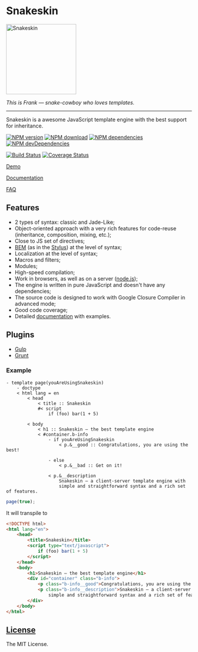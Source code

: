 # Snakeskin

<img src="http://kobezzza.com/files/snakeskin/logo.svg?1" alt="Snakeskin" width="190px" />

*This is Frank — snake-cowboy who loves templates.*

---

Snakeskin is a awesome JavaScript template engine with the best support for inheritance.

[![NPM version](http://img.shields.io/npm/v/snakeskin.svg?style=flat)](http://badge.fury.io/js/snakeskin)
[![NPM download](https://img.shields.io/npm/dm/snakeskin.svg?style=flat)](http://badge.fury.io/js/snakeskin)
[![NPM dependencies](http://img.shields.io/david/kobezzza/Snakeskin.svg?style=flat)](https://david-dm.org/kobezzza/Snakeskin#info=dependencies&view=table)
[![NPM devDependencies](http://img.shields.io/david/dev/kobezzza/Snakeskin.svg?style=flat)](https://david-dm.org/kobezzza/Snakeskin#info=devDependencies&view=table)

[![Build Status](http://img.shields.io/travis/kobezzza/Snakeskin.svg?style=flat&branch=master)](https://travis-ci.org/kobezzza/Snakeskin)
[![Coverage Status](http://img.shields.io/coveralls/kobezzza/Snakeskin.svg?style=flat)](https://coveralls.io/r/kobezzza/Snakeskin?branch=master)

[Demo](http://jsfiddle.net/kobezzza/NAPWB/10/)

[Documentation](https://github.com/kobezzza/Snakeskin/wiki)

[FAQ](https://github.com/kobezzza/Snakeskin/wiki/faq)

## Features

* 2 types of syntax: classic and Jade-Like;
* Object-oriented approach with a very rich features for code-reuse (inheritance, composition, mixing, etc.);
* Close to JS set of directives;
* [BEM](http://en.bem.info) (as in the [Stylus](https://github.com/LearnBoost/stylus)) at the level of syntax;
* Localization at the level of syntax;
* Macros and filters;
* Modules;
* High-speed compilation;
* Work in browsers, as well as on a server ([node.js](http://nodejs.org));
* The engine is written in pure JavaScript and doesn't have any dependencies;
* The source code is designed to work with Google Closure Compiler in advanced mode;
* Good code coverage;
* Detailed [documentation](https://github.com/kobezzza/Snakeskin/wiki) with examples.

## Plugins

* [Gulp](https://github.com/kobezzza/gulp-snakeskin)
* [Grunt](https://github.com/kobezzza/grunt-snakeskin)

### Example

```
- template page(youAreUsingSnakeskin)
	- doctype
	< html lang = en
		< head
			< title :: Snakeskin
			#< script
				if (foo) bar(1 + 5)

		< body
			< h1 :: Snakeskin — the best template engine
			< #container.b-info
				- if youAreUsingSnakeskin
					< p.&__good :: Congratulations, you are using the best!

				- else
					< p.&__bad :: Get on it!

				< p.&__description
					Snakeskin — a client-server template engine with
					simple and straightforward syntax and a rich set of features.
```

```js
page(true);
```

It will transpile to

```html
<!DOCTYPE html>
<html lang="en">
	<head>
		<title>Snakeskin</title>
		<script type="text/javascript">
			if (foo) bar(1 + 5)
		</script>
	</head>
	<body>
		<h1>Snakeskin — the best template engine</h1>
		<div id="container" class="b-info">
			<p class="b-info__good">Congratulations, you are using the best!</p>
			<p class="b-info__description">Snakeskin — a client-server template engine with
				simple and straightforward syntax and a rich set of features.</p>
		</div>
	</body>
</html>
```

## [License](https://github.com/kobezzza/Snakeskin/blob/master/LICENSE)

The MIT License.
